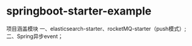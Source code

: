 # springboot-starter-example
 项目涵盖模块 一、elasticsearch-starter、rocketMQ-starter（push模式）; 二、Spring异步event；
